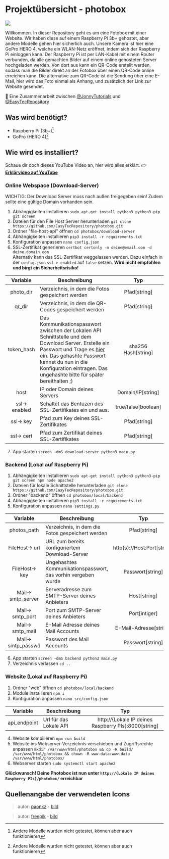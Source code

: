 # Projektübersicht - photobox
![](https://img.shields.io/badge/Status-In_Entwicklung-orange)

Willkommen. In dieser Repository geht es um eine Fotobox mit einer Website.
Wir haben diese auf einem Raspberry Pi 3b+ gehostet, aber andere Modelle gehen hier sicherlich auch.
Unsere Kamera ist hier eine GoPro HERO 4, welche ein WLAN-Netz eröffnet, indem sich der Raspberry Pi einloggen kann.
Der Raspberry Pi ist per LAN-Kabel mit einem Router verbunden, da alle gemachten Bilder auf einem online gehosteten Server hochgeladen werden.
Von dort aus kann ein QR-Code erstellt werden, sodass man die Bilder direkt an der Fotobox über einen QR-Code online erreichen kann.
Die alternative zum QR-Code ist die Sendung über eine E-Mail, hier wird das Foto einmal als Anhang, und zusätzlich der Link zur Website gesendet.

:handshake:	Eine Zusammenarbeit zwischen [@JonnyTutorials](https://github.com/jonnytutorials) und [@EasyTecRepository](https://github.com/easytecrepository)

## Was wird benötigt?
- Raspberry Pi (3b+)[^1]
- GoPro (HERO 4)[^1]
[^1]: Andere Modelle wurden nicht getestet, können aber auch funktionieren

## Wie wird es installiert?

Schaue dir doch dieses YouTube Video an, hier wird alles erklärt. :point_right:
**[Erklärvideo auf YouTube](https://youtube.com/EasyTec100)**

### Online Webspace (Download-Server)
WICHTIG: Der Download Server muss nach außen freigegeben sein! Zudem sollte eine gültige Domain vorhanden sein.
1. Abhängigkeiten installieren `sudo apt-get install python3 python3-pip git screen`
2. Dateien für den File Host Server herunterladen `git clone https://github.com/EasyTecRepository/photobox.git`
3. Ordner "file-host-api" öffnen `cd photobox/download-server`
4. Abhängigkeiten installieren `pip3 install -r requirements.txt`
5. Konfiguration anpassen `nano config.json`
6. SSL-Zertifikat generieren `certbot certonly -m deine@email.com -d deine.domain.com`<br>Alternativ kann das SSL-Zertifikat weggelassen werden. Dazu einfach in der `config.json` `ssl-> enabled` auf `false` setzen. **Wird nicht empfohlen und birgt ein Sicherheitsrisiko!**


Variable | Beschreibung | Typ
:------:|-------------|:-----:
photo_dir|Verzeichnis, in dem die Fotos gespeichert werden|Pfad[string]
qr_dir|Verzeichnis, in dem die QR-Codes gespeichert werden|Pfad[string]
token_hash|Das Kommunikationspasswort zwischen der Lokalen API Schnittstelle und dem Download Server. Erstelle ein Passwort und Trage es [hier](https://coding.tools/sha256) ein. Das gehashte Passwort kannst du nun in die Konfiguration eintragen. Das ungehashte bitte für später bereithalten ;)|sha256 Hash[string]
host|IP oder Domain deines Servers|Domain/IP[string]
ssl-> enabled|Schaltet das Bentuzen des SSL-Zertifikates ein und aus.|true/false[boolean]
ssl-> key|Pfad zum Key deines SSL-Zertifikates|Pfad[string]
ssl-> cert|Pfad zum Zertifikat deines SSL-Zertifikates|Pfad[string]

7. App starten `screen -dmS download-server python3 main.py`


### Backend (Lokal auf Raspberry Pi)
1. Abhängigkeiten installieren `sudo apt-get install python3 python3-pip git screen npm node apache2`
2. Dateien für lokale Schnittstelle herunterladen `git clone https://github.com/EasyTecRepository/photobox.git`
3. Ordner "backend" öffnen `cd photobox/local/backend`
4. Abhängigkeiten installieren `pip3 install -r requirements.txt`
5. Konfiguration anpassen `nano settings.py`

Variable | Beschreibung | Typ
:------:|-------------|:-----:
photos_path|Verzeichnis, in dem die Fotos gespeichert werden|Pfad[string]
FileHost-> url|URL zum bereits konfiguriertem Download-Server|http(s)://Host:Port[string]
FileHost-> key|Ungehashtes Kommunikationspasswort, das vorhin vergeben wurde|Passwort[string]
Mail-> smtp_server|Serveradresse zum SMTP-Server deines Anbieters|Host[string]
Mail-> smtp_port|Port zum SMTP-Server deines Anbieters|Port[intiger]
Mail-> smtp_mail|E-Mail Adresse deines Mail Accounts|E-Mail-Adresse[string]
Mail-> smtp_passwd|Passwort des Mail Accounts|Passwort[string]

6. App starten `screen -dmS backend python3 main.py`
7. Verzeichnis verlassen `cd ..`

### Website (Lokal auf Raspberry Pi)
1. Ordner "web" öffnen `cd photobox/local/backend`
2. Module installieren `npm i`
3. Konfiguration anpassen `nano src/config.json`

Variable | Beschreibung | Typ
:------:|-------------|:-----:
api_endpoint|Url für das Lokale API|http://{Lokale IP deines Raspberry PIs}:8000[string]

4. Website kompilieren `npm run build`
5. Website ins Webserver-Verzeichnis verschieben und Zugriffsrechte anpassen `mkdir /var/www/html/photobox && cp -R build/ /var/www/html/photobox && chown -R www-data:www-data /var/www/html/photobox/`
6. Webserver starten `sudo systemctl start apache2`

**Glückwunsch! Deine Photobox ist nun unter `http://{Lokale IP deines Raspberry PIs}/photobox/` erreichbar**

## Quellenangabe der verwendeten Icons

> autor: [paonkz](https://www.flaticon.com/authors/paonkz) - 
> [bild](https://www.flaticon.com/de/kostenloses-icon/qr-code-scan_8618309?term=qr-code&page=1&position=4&origin=tag&related_id=8618309)

> autor: [freepik](https://www.flaticon.com/authors/freepik) - 
> [bild](https://www.flaticon.com/de/kostenloses-icon/mail_646094?term=mail&page=1&position=2&origin=tag&related_id=646094)
